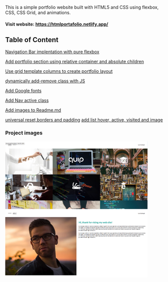 This is a simple portfolio website built with HTML5 and CSS using flexbox, CSS, CSS Grid, and animations.

#### Visit website: https://htmlportafolio.netlify.app/

## Table of Content

[Navigation Bar implentation with pure flexbox](https://github.com/electrone901/html-css-portafolio/commit/aa9db883ba442d71f836d22616f3b471877c4808)

[Add portfolio section using relative container and absolute children](https://github.com/electrone901/html-css-portafolio/commit/6b81b7a1a7b57855b3ff64b7f2d5e1e64f3f7bbd)

[Use grid template columns to create portfolio layout](https://github.com/electrone901/html-css-portafolio/commit/ecc11921f5996fb62f28f934a15bb8b205e16b39)

[dynamically add-remove class with JS](https://github.com/electrone901/html-css-portafolio/commit/ecc11921f5996fb62f28f934a15bb8b205e16b39)

[Add Google fonts](https://github.com/electrone901/html-css-portafolio/commit/3d04b552a4512bc972a537014fc858c707fd4ea6)

[Add Nav active class](https://github.com/electrone901/html-css-portafolio/commit/e137ba4f6d4c07ab719e6efd05b1791568ca6a11)

[Add images to Readme.md](https://github.com/electrone901/html-css-portafolio/commit/8c0b44c73ebbc30c70e059eb23cd3f51b3a1dae5)

[universal reset,borders and padding](https://github.com/electrone901/html-css-portafolio/commit/78d576e946c539964e6f38675afbb610730cdfad)
[add list hover, active, visited and image]()

### Project images

<img src="/images/home1.png" width="90%">
<img src="/images/about1.png" width="90%">

